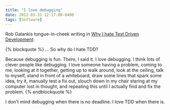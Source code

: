 ```yaml
---
title: "I love debugging"
date: 2012-03-31 12:17:00-0400
tags: [Software]
---
```


Rob Galankis tongue-in-cheek writing in [Why I hate Test Driven Development](http://altdevblogaday.com/2012/03/30/why-i-hate-tdd/):
 
{% blockquote %}
... So why do I hate TDD?

Because debugging is fun. There, I said it. I love debugging. I think lots of clever people like debugging. I love someone having a problem, coming to me, looking at it together, getting up to walk around, look at the ceiling, talk to myself, stand in front of a whiteboard, draw some lines that spark some idea, try it, manually test a fix out, slouch down in my chair staring at my computer lost in thought, and repeating this until I actually find and fix the problem.
{% endblockquote %}

I don't mind debugging when there is no deadline. I love TDD when there is.
